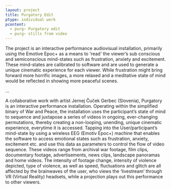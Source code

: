 ```yaml
---
layout: project
title: Purgatory Edit
ptype: individual work
pcontent:
  - purg~ Purgatory edit
  - purg~ stills from video
---
```

The project is an interactive performance audiovisual installation, primarily using the Emotive Epoc+ as a means to 'read' the viewer’s sub conscious and semiconscious mind-states such as frustration, anxiety and excitement. These mind-states are calibrated to software and are used to generate a unique cinematic experience for each viewer. While frustration might bring forward more horrific images, a more relaxed and a meditative state of mind would be reflected in showing more peaceful scenes.

...

A collaborative work with artist Jernej Čuček Gerbec (Slovenia), Purgatory is an interactive performance installation. Operating within the simplified binary of War and Peace, the installation uses the participant’s state of mind to sequence and juxtapose a series of videos in ongoing, ever-changing permutations, thereby creating a non-looping, unending, unique cinematic experience, everytime it is accessed. Tapping into the User/participant’s mind-state by using a wireless EEG (Emotiv Epoc+) machine that enables the software to access emotional states such as frustration, anxiety, excitement etc. and use this data as parameters to control the flow of video sequence. These videos range from archival war footage, film clips, documentary footage, advertisements, news clips, landscape panoramas and home videos. The intensity of footage change, intensity of violence depicted, type of violence, as well as speed, fluctuations and glitch are all affected by the brainwaves of the user, who views the ‘livestream’ through VR (Virtual Reality) headsets, while a projection plays out this performance to other viewers.
